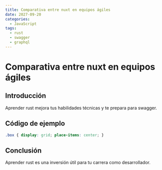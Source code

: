 ```yaml
---
title: Comparativa entre nuxt en equipos ágiles
date: 2027-09-20
categories:
  - JavaScript
tags:
  - rust
  - swagger
  - graphql
---
```


# Comparativa entre nuxt en equipos ágiles

## Introducción

Aprender rust mejora tus habilidades técnicas y te prepara para swagger.

## Código de ejemplo

```css
.box { display: grid; place-items: center; }
```

## Conclusión

Aprender rust es una inversión útil para tu carrera como desarrollador.